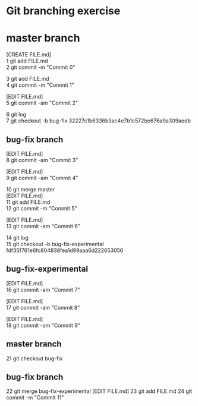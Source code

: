 # Git branching exercise

# master branch

[CREATE FILE.md]<br>
1 git add FILE.md<br>
2 git commit -m "Commit 0"<br>

3 git add FILE.md<br>
4 git commit -m "Commit 1"<br>

[EDIT FILE.md]<br>
5 git commit -am "Commit 2"<br>

6 git log<br>
7 git checkout -b bug-fix 32227c1b6336b3ac4e7b1c572be676a9a309aedb

## bug-fix branch

[EDIT FILE.md]<br>
8 git commit -am "Commit 3"<br>

[EDIT FILE.md]<br>
9 git commit -am "Commit 4"<br>

10 git merge master<br>
 [EDIT FILE.md]<br>
11 git add FILE.md<br>
12 git commit -m "Commit 5"<br>

[EDIT FILE.md]<br>
13 git commit -am "Commit 6"<br>

14 git log<br>
15 git checkout -b bug-fix-experimental fdf35f761e6fc804838fea1d99aaa6d222653056<br>

## bug-fix-experimental

[EDIT FILE.md]<br>
16 git commit -am "Commit 7"<br>

[EDIT FILE.md]<br>
17 git commit -am "Commit 8"<br>

[EDIT FILE.md]<br>
18 git commit -am "Commit 9"<br>

## master branch

21 git checkout bug-fix<br>


## bug-fix branch

22 git merge bug-fix-experimental
[EDIT FILE.md]
23 git add FILE.md
24 git commit -m "Commit 11"
